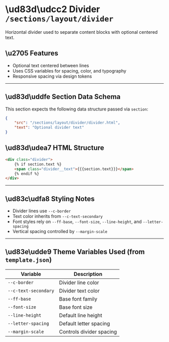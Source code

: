 # \ud83d\udcc2 Divider `/sections/layout/divider`

Horizontal divider used to separate content blocks with optional centered text.

## \u2705 Features

-   Optional text centered between lines
-   Uses CSS variables for spacing, color, and typography
-   Responsive spacing via design tokens

---

## \ud83d\uddfe Section Data Schema

This section expects the following data structure passed via `section`:

```json
{
	"src": "/sections/layout/divider/divider.html",
	"text": "Optional divider text"
}
```

## \ud83d\udea7 HTML Structure

```html
<div class="divider">
	{% if section.text %}
	<span class="divider__text">{{{section.text}}}</span>
	{% endif %}
</div>
```

---

## \ud83c\udfa8 Styling Notes

-   Divider lines use `--c-border`
-   Text color inherits from `--c-text-secondary`
-   Font styles rely on `--ff-base`, `--font-size`, `--line-height`, and `--letter-spacing`
-   Vertical spacing controlled by `--margin-scale`

---

## \ud83e\udde9 Theme Variables Used (from `template.json`)

| Variable             | Description              |
| -------------------- | ------------------------ |
| `--c-border`         | Divider line color       |
| `--c-text-secondary` | Divider text color       |
| `--ff-base`          | Base font family         |
| `--font-size`        | Base font size           |
| `--line-height`      | Default line height      |
| `--letter-spacing`   | Default letter spacing   |
| `--margin-scale`     | Controls divider spacing |
